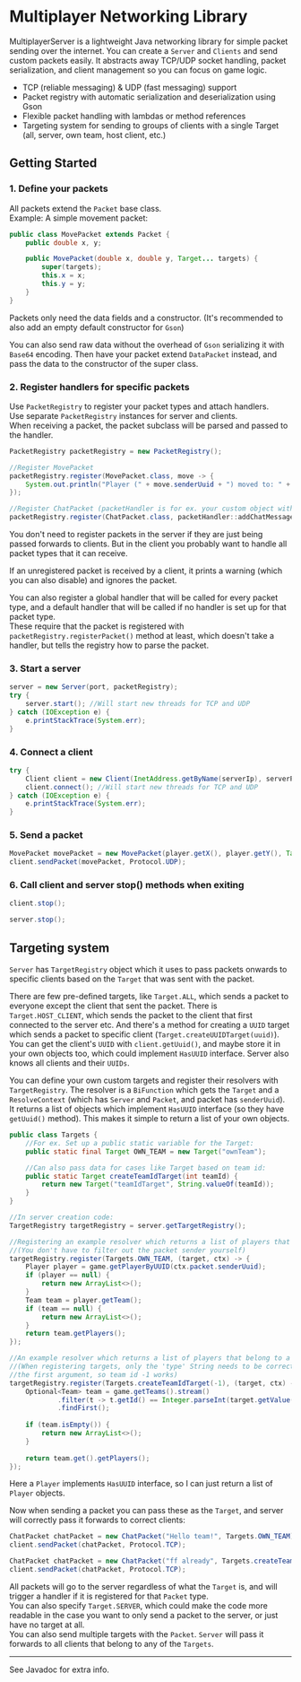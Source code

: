 # Multiplayer Networking Library

MultiplayerServer is a lightweight Java networking library for simple packet sending over the internet. You can create a `Server` and `Clients` and send custom packets easily.
It abstracts away TCP/UDP socket handling, packet serialization, and client management so you can focus on game logic.

- TCP (reliable messaging) & UDP (fast messaging) support
- Packet registry with automatic serialization and deserialization using Gson
- Flexible packet handling with lambdas or method references
- Targeting system for sending to groups of clients with a single Target (all, server, own team, host client, etc.)


## Getting Started

### 1. Define your packets
All packets extend the `Packet` base class.  
Example: A simple movement packet:

```java
public class MovePacket extends Packet {
    public double x, y;

    public MovePacket(double x, double y, Target... targets) {
        super(targets);
        this.x = x;
        this.y = y;
    }
}
```
Packets only need the data fields and a constructor. (It's recommended to also add an empty default constructor for `Gson`)

You can also send raw data without the overhead of `Gson` serializing it with `Base64` encoding.
Then have your packet extend `DataPacket` instead, and pass the data to the constructor of the super class.

### 2. Register handlers for specific packets
Use `PacketRegistry` to register your packet types and attach handlers.  
Use separate `PacketRegistry` instances for server and clients.  
When receiving a packet, the packet subclass will be parsed and passed to the handler.

```java
PacketRegistry packetRegistry = new PacketRegistry();

//Register MovePacket
packetRegistry.register(MovePacket.class, move -> {
    System.out.println("Player (" + move.senderUuid + ") moved to: " + move.x + ", " + move.y);
});

//Register ChatPacket (packetHandler is for ex. your custom object with methods for each packet type)
packetRegistry.register(ChatPacket.class, packetHandler::addChatMessage);
```
You don't need to register packets in the server if they are just being passed forwards to clients.
But in the client you probably want to handle all packet types that it can receive.

If an unregistered packet is received by a client, it prints a warning (which you can also disable) and ignores the packet.

You can also register a global handler that will be called for every packet type,
and a default handler that will be called if no handler is set up for that packet type.  
These require that the packet is registered with `packetRegistry.registerPacket()` method at least,
which doesn't take a handler, but tells the registry how to parse the packet.

### 3. Start a server
```java
server = new Server(port, packetRegistry);
try {
    server.start(); //Will start new threads for TCP and UDP
} catch (IOException e) {
    e.printStackTrace(System.err);
}
```

### 4. Connect a client
```java
try {
    Client client = new Client(InetAddress.getByName(serverIp), serverPort, packetRegistry);
    client.connect(); //Will start new threads for TCP and UDP
} catch (IOException e) {
    e.printStackTrace(System.err);
}
```

### 5. Send a packet
```java
MovePacket movePacket = new MovePacket(player.getX(), player.getY(), Target.ALL);
client.sendPacket(movePacket, Protocol.UDP);
```

### 6. Call client and server stop() methods when exiting
```java
client.stop();

server.stop();
```

## Targeting system
`Server` has `TargetRegistry` object which it uses to pass packets onwards to specific clients based on the `Target` that was sent with the packet.

There are few pre-defined targets, like `Target.ALL`, which sends a packet to everyone except the client that sent the packet.
There is `Target.HOST_CLIENT`, which sends the packet to the client that first connected to the server etc.
And there's a method for creating a `UUID` target which sends a packet to specific client (`Target.createUUIDTarget(uuid)`).
You can get the client's `UUID` with `client.getUuid()`, and maybe store it in your own objects too, which could implement `HasUUID` interface.
Server also knows all clients and their `UUIDs`.

You can define your own custom targets and register their resolvers with `TargetRegistry`.
The resolver is a `BiFunction` which gets the `Target` and a `ResolveContext` (which has `Server` and `Packet`, and packet has `senderUuid`).
It returns a list of objects which implement `HasUUID` interface (so they have `getUuid()` method). This makes it simple to return a list of your own objects.

```java
public class Targets {
    //For ex. Set up a public static variable for the Target:
    public static final Target OWN_TEAM = new Target("ownTeam");

    //Can also pass data for cases like Target based on team id:
    public static Target createTeamIdTarget(int teamId) {
  	    return new Target("teamIdTarget", String.valueOf(teamId));
  	}
}

//In server creation code:
TargetRegistry targetRegistry = server.getTargetRegistry();

//Registering an example resolver which returns a list of players that belong to the sender's team:
//(You don't have to filter out the packet sender yourself)
targetRegistry.register(Targets.OWN_TEAM, (target, ctx) -> {
    Player player = game.getPlayerByUUID(ctx.packet.senderUuid);
    if (player == null) {
        return new ArrayList<>();
    }
    Team team = player.getTeam();
    if (team == null) {
        return new ArrayList<>();
    }
    return team.getPlayers();
});

//An example resolver which returns a list of players that belong to a specific team based on its id:
//(When registering targets, only the 'type' String needs to be correct for
//the first argument, so team id -1 works)
targetRegistry.register(Targets.createTeamIdTarget(-1), (target, ctx) -> {
    Optional<Team> team = game.getTeams().stream()
            .filter(t -> t.getId() == Integer.parseInt(target.getValue()))
            .findFirst();
    
    if (team.isEmpty()) {
        return new ArrayList<>();
    }
    
    return team.get().getPlayers();
});
```
Here a `Player` implements `HasUUID` interface, so I can just return a list of `Player` objects.

Now when sending a packet you can pass these as the `Target`, and server will correctly pass it forwards to correct clients:
```java
ChatPacket chatPacket = new ChatPacket("Hello team!", Targets.OWN_TEAM);
client.sendPacket(chatPacket, Protocol.TCP);

ChatPacket chatPacket = new ChatPacket("ff already", Targets.createTeamIdTarget(opponentTeam.getId()));
client.sendPacket(chatPacket, Protocol.TCP);
```
All packets will go to the server regardless of what the `Target` is, and will trigger a handler if it is registered for that `Packet` type.  
You can also specify `Target.SERVER`, which could make the code more readable in the case you want to only send a packet to the server, or just have no target at all.  
You can also send multiple targets with the `Packet`. `Server` will pass it forwards to all clients that belong to any of the `Targets`.

---

See Javadoc for extra info.
